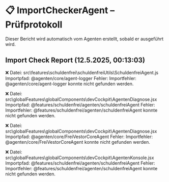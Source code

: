 # 📋 ImportCheckerAgent – Prüfprotokoll

Dieser Bericht wird automatisch vom Agenten erstellt, sobald er ausgeführt wird.


## Import Check Report (12.5.2025, 00:13:03)

❌ Datei: src\features\schuldenfrei\schuldenfreiUtils\SchuldenfreiAgent.js
Importpfad: @agenten/core/agent-logger
Fehler: Importfehler: @agenten/core/agent-logger konnte nicht gefunden werden.

❌ Datei: src\globalFeatures\globalComponents\devCockpit\AgentenDiagnose.jsx
Importpfad: @features/schuldenfrei/agenten/schuldenfreiAgent
Fehler: Importfehler: @features/schuldenfrei/agenten/schuldenfreiAgent konnte nicht gefunden werden.

❌ Datei: src\globalFeatures\globalComponents\devCockpit\AgentenDiagnose.jsx
Importpfad: @agenten/core/FreiVestorCoreAgent
Fehler: Importfehler: @agenten/core/FreiVestorCoreAgent konnte nicht gefunden werden.

❌ Datei: src\globalFeatures\globalComponents\devCockpit\AgentenKonsole.jsx
Importpfad: @features/schuldenfrei/agenten/schuldenfreiAgent
Fehler: Importfehler: @features/schuldenfrei/agenten/schuldenfreiAgent konnte nicht gefunden werden.
